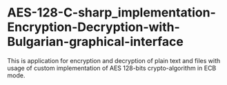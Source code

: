 # AES-128-C-sharp_implementation-Encryption-Decryption-with-Bulgarian-graphical-interface
This is application for encryption and decryption of plain text and files with usage of custom implementation
of AES 128-bits crypto-algorithm in ECB mode.
